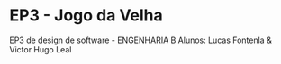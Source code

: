 # EP3 - Jogo da Velha

EP3 de design de software - ENGENHARIA B
Alunos: Lucas Fontenla & Victor Hugo Leal

